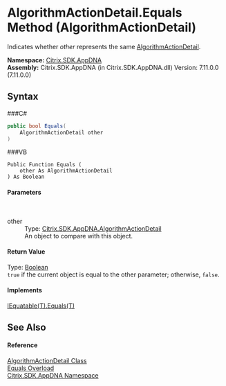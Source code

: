 # AlgorithmActionDetail.Equals Method (AlgorithmActionDetail)
 

Indicates whether *other* represents the same <a href="T_Citrix_SDK_AppDNA_AlgorithmActionDetail">AlgorithmActionDetail</a>.

**Namespace:**&nbsp;<a href="N_Citrix_SDK_AppDNA">Citrix.SDK.AppDNA</a><br />**Assembly:**&nbsp;Citrix.SDK.AppDNA (in Citrix.SDK.AppDNA.dll) Version: 7.11.0.0 (7.11.0.0)

## Syntax

###C#
```csharp
public bool Equals(
	AlgorithmActionDetail other
)
```

###VB
```vbnet
Public Function Equals ( 
	other As AlgorithmActionDetail
) As Boolean
```


#### Parameters
&nbsp;<dl><dt>other</dt><dd>Type: <a href="T_Citrix_SDK_AppDNA_AlgorithmActionDetail">Citrix.SDK.AppDNA.AlgorithmActionDetail</a><br />An object to compare with this object.</dd></dl>

#### Return Value
Type: <a href="http://msdn2.microsoft.com/en-us/library/a28wyd50" target="_blank">Boolean</a><br />`true` if the current object is equal to the other parameter; otherwise, `false`.

#### Implements
<a href="http://msdn2.microsoft.com/en-us/library/ms131190" target="_blank">IEquatable(T).Equals(T)</a><br />

## See Also


#### Reference
<a href="T_Citrix_SDK_AppDNA_AlgorithmActionDetail">AlgorithmActionDetail Class</a><br /><a href="Overload_Citrix_SDK_AppDNA_AlgorithmActionDetail_Equals">Equals Overload</a><br /><a href="N_Citrix_SDK_AppDNA">Citrix.SDK.AppDNA Namespace</a><br />